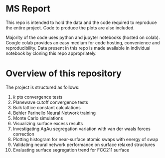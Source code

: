 # MS Report
This repo is intended to hold the data and the code required to reproduce the entire project. Code to produce the plots are also included.

Majority of the code uses python and jupyter notebooks (hosted on colab). Google colab provides an easy medium for code hosting, convenience and reproducibility. Data present in this repo is made available in individual notebook by cloning this repo appropriately.

# Overview of this repository
The project is structured as follows:

1. _k_ pts convergence tests
2. Planewave cutoff convergence tests
3. Bulk lattice constant calculations
4. Behler Parinello Neural Network training
5. Monte Carlo simulations
6. Visualizing surface excess results
7. Investigating AgAu segregation variation with van der waals forces correction
8. Plotting histogram for near-surface atomic swaps with energy of swap
9. Validating neural network performance on surface relaxed structures
10. Evaluating surface segregation trend for FCC211 surface
